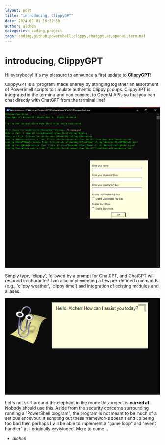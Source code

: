 ```yaml
---
layout: post
title: "introducing, ClippyGPT"
date: 2024-09-01 16:32:30
author: alchen
categories: coding,project
tags: coding,github,powershell,clippy,chatgpt,ai,openai,terminal
---
```

# introducing, ClippyGPT

Hi everybody! It's my pleasure to announce a first update to **ClippyGPT**!

ClippyGPT is a 'program' made entirely by stringing together an assortment of PowerShell scripts to simulate authentic Clippy popups. ClippyGPT is integrated in the terminal and can connect to OpenAI APIs so that you can chat directly with ChatGPT from the terminal line!

![clippy-test-1](https://raw.githubusercontent.com/tlorien/theBlackLodge/main/assets/img/clippy-test-1.PNG)

Simply type, 'clippy', followed by a prompt for ChatGPT, and ChatGPT will respond in-character! I am also implementing a few pre-defined commands (e.g., 'clippy weather', 'clippy time') and integration of existing modules and aliases.

![clippy-test-2](https://raw.githubusercontent.com/tlorien/theBlackLodge/main/assets/img/clippy-test-2.PNG)

Let's not skirt around the elephant in the room: this project is **cursed af**. Nobody should use this. Aside from the security concerns surrounding running a "PowerShell program", the program is not meant to be much of a serious endevour. If scripting out these frameworks doesn't end up being too bad then perhaps I will be able to implement a "game loop" and "event handler" as I originally envisioned. More to come...

- *alchen*
